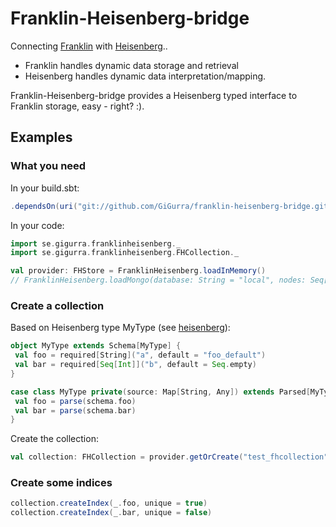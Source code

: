 # Franklin-Heisenberg-bridge
Connecting [Franklin](https://github.com/GiGurra/franklin) with [Heisenberg](https://github.com/GiGurra/heisenberg)..

* Franklin handles dynamic data storage and retrieval
* Heisenberg handles dynamic data interpretation/mapping.

Franklin-Heisenberg-bridge provides a Heisenberg typed interface to Franklin storage, easy - right? :).

## Examples

### What you need

In your build.sbt:
```sbt
.dependsOn(uri("git://github.com/GiGurra/franklin-heisenberg-bridge.git#0.1.9"))
```
In your code:
```scala
import se.gigurra.franklinheisenberg._
import se.gigurra.franklinheisenberg.FHCollection._

val provider: FHStore = FranklinHeisenberg.loadInMemory()
// FranklinHeisenberg.loadMongo(database: String = "local", nodes: Seq[String] = Seq("127.0.0.1:27017"))

```

### Create a collection

Based on Heisenberg type MyType (see [heisenberg](https://github.com/GiGurra/heisenberg)):

```scala
object MyType extends Schema[MyType] {
 val foo = required[String]("a", default = "foo_default")
 val bar = required[Seq[Int]]("b", default = Seq.empty)
}

case class MyType private(source: Map[String, Any]) extends Parsed[MyType.type] {
 val foo = parse(schema.foo)
 val bar = parse(schema.bar)
}
```

Create the collection:

```scala
val collection: FHCollection = provider.getOrCreate("test_fhcollection", MyType)

```


### Create some indices

```scala
collection.createIndex(_.foo, unique = true)
collection.createIndex(_.bar, unique = false)
```

